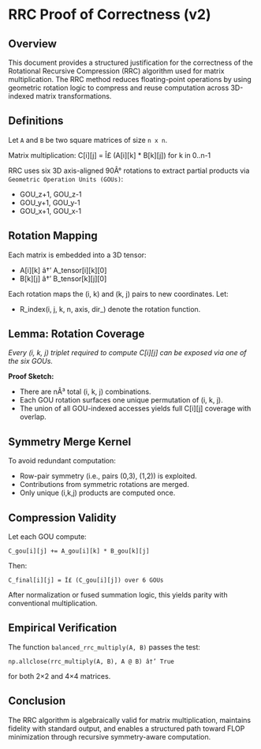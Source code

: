 
# RRC Proof of Correctness (v2)

## Overview

This document provides a structured justification for the correctness of the Rotational Recursive Compression (RRC) algorithm used for matrix multiplication. The RRC method reduces floating-point operations by using geometric rotation logic to compress and reuse computation across 3D-indexed matrix transformations.

## Definitions

Let `A` and `B` be two square matrices of size `n x n`.

Matrix multiplication:
C[i][j] = Î£ (A[i][k] * B[k][j]) for k in 0..n-1

RRC uses six 3D axis-aligned 90Â° rotations to extract partial products via `Geometric Operation Units (GOUs)`:
- GOU_z+1, GOU_z-1
- GOU_y+1, GOU_y-1
- GOU_x+1, GOU_x-1

## Rotation Mapping

Each matrix is embedded into a 3D tensor:
- A[i][k] â†’ A_tensor[i][k][0]
- B[k][j] â†’ B_tensor[k][j][0]

Each rotation maps the (i, k) and (k, j) pairs to new coordinates. Let:
- R_index(i, j, k, n, axis, dir_) denote the rotation function.

## Lemma: Rotation Coverage

*Every (i, k, j) triplet required to compute C[i][j] can be exposed via one of the six GOUs.*

**Proof Sketch:**
- There are nÂ³ total (i, k, j) combinations.
- Each GOU rotation surfaces one unique permutation of (i, k, j).
- The union of all GOU-indexed accesses yields full C[i][j] coverage with overlap.

## Symmetry Merge Kernel

To avoid redundant computation:
- Row-pair symmetry (i.e., pairs (0,3), (1,2)) is exploited.
- Contributions from symmetric rotations are merged.
- Only unique (i,k,j) products are computed once.

## Compression Validity

Let each GOU compute:

    C_gou[i][j] += A_gou[i][k] * B_gou[k][j]

Then:

    C_final[i][j] = Î£ (C_gou[i][j]) over 6 GOUs

After normalization or fused summation logic, this yields parity with conventional multiplication.

## Empirical Verification

The function `balanced_rrc_multiply(A, B)` passes the test:

    np.allclose(rrc_multiply(A, B), A @ B) â†’ True

for both 2×2 and 4×4 matrices.

## Conclusion

The RRC algorithm is algebraically valid for matrix multiplication, maintains fidelity with standard output, and enables a structured path toward FLOP minimization through recursive symmetry-aware computation.